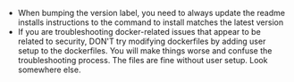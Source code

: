 - When bumping the version label, you need to always update the readme installs instructions to the command to install matches the latest version
- If you are troubleshooting docker-related issues that appear to be related to security, DON'T try modifying dockerfiles by adding user setup to the dockerfiles. You will make things worse and confuse the troubleshooting process. The files are fine without user setup. Look somewhere else.